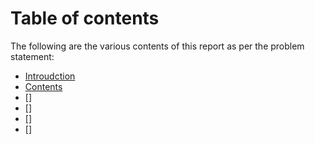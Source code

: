 # Table of contents

The following are the various contents of this report as per the problem statement:

- [Introudction](../)
- [Contents](../contents)
- []
- []
- []
- []